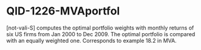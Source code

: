 # QID-1226-MVAportfol
[not-vali-S] computes the optimal portfolio weights with monthly returns of six US firms from Jan 2000 to Dec 2009. The optimal portfolio is compared with an equally weighted one. Corresponds to example 18.2 in MVA.
